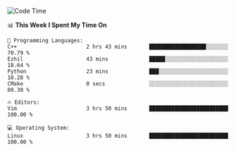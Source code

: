 <!-- [![Top Langs](https://github-readme-stats.vercel.app/api/top-langs/?username=gagahsyuja&theme=dracula&hide_border=true&border_radius=7)](https://github.com/anuraghazra/github-readme-stats) -->

<!--START_SECTION:waka-->
![Code Time](http://img.shields.io/badge/Code%20Time-198%20hrs%2025%20mins-blue)

📊 **This Week I Spent My Time On** 

```text
💬 Programming Languages: 
C++                      2 hrs 43 mins       ██████████████████░░░░░░░   70.79 % 
Ezhil                    43 mins             █████░░░░░░░░░░░░░░░░░░░░   18.64 % 
Python                   23 mins             ███░░░░░░░░░░░░░░░░░░░░░░   10.28 % 
CMake                    0 secs              ░░░░░░░░░░░░░░░░░░░░░░░░░   00.30 % 

🔥 Editors: 
Vim                      3 hrs 50 mins       █████████████████████████   100.00 % 

💻 Operating System: 
Linux                    3 hrs 50 mins       █████████████████████████   100.00 % 
```


<!--END_SECTION:waka-->

